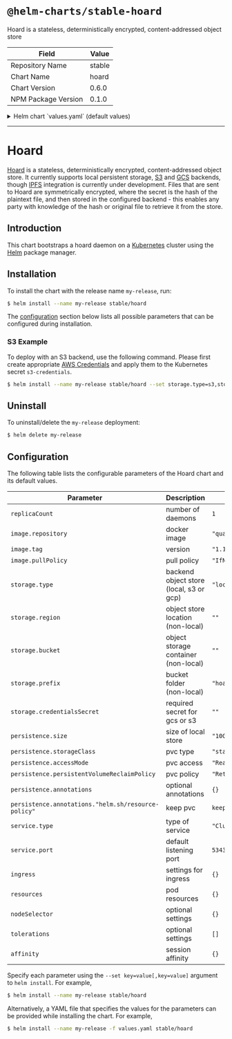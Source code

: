# `@helm-charts/stable-hoard`

Hoard is a stateless, deterministically encrypted, content-addressed object store

| Field               | Value  |
| ------------------- | ------ |
| Repository Name     | stable |
| Chart Name          | hoard  |
| Chart Version       | 0.6.0  |
| NPM Package Version | 0.1.0  |

<details>

<summary>Helm chart `values.yaml` (default values)</summary>

```yaml
replicaCount: 1

image:
  repository: quay.io/monax/hoard
  tag: 1.1.5
  pullPolicy: IfNotPresent

storage:
  type: local # s3 | gcs | local
  region: ''
  bucket: ''
  prefix: hoard
  credentialsSecret: ''

# only local
persistence:
  size: 10Gi
  storageClass: standard
  accessMode: ReadWriteOnce
  persistentVolumeReclaimPolicy: 'Retain'
  annotations:
    'helm.sh/resource-policy': keep

service:
  type: ClusterIP
  port: 53431

ingress:
  enabled: false
  annotations:
    {}
    # kubernetes.io/ingress.class: nginx
    # kubernetes.io/tls-acme: "true"
  path: /
  hosts:
    - chart-example.local
  tls: []
  #  - secretName: chart-example-tls
  #    hosts:
  #      - chart-example.local

resources:
  {}
  #  cpu: 100m
  #  memory: 128Mi
  # requests:
  #  cpu: 100m
  #  memory: 128Mi

nodeSelector: {}

tolerations: []

affinity: {}
```

</details>

---

# Hoard

[Hoard](https://github.com/monax/hoard) is a stateless, deterministically encrypted, content-addressed object store. It currently supports local persistent storage, [S3](https://aws.amazon.com/s3/) and [GCS](https://cloud.google.com/storage/) backends, though [IPFS](https://ipfs.io) integration is currently under development. Files that are sent to Hoard are symmetrically encrypted, where the secret is the hash of the plaintext file, and then stored in the configured backend - this enables any party with knowledge of the hash or original file to retrieve it from the store.

## Introduction

This chart bootstraps a hoard daemon on a [Kubernetes](http://kubernetes.io) cluster using the [Helm](https://helm.sh) package manager.

## Installation

To install the chart with the release name `my-release`, run:

```bash
$ helm install --name my-release stable/hoard
```

The [configuration](#configuration) section below lists all possible parameters that can be configured during installation.

### S3 Example

To deploy with an S3 backend, use the following command. Please first create appropriate [AWS Credentials](https://docs.aws.amazon.com/general/latest/gr/aws-security-credentials.html) and apply them to the Kubernetes secret `s3-credentials`.

```bash
$ helm install --name my-release stable/hoard --set storage.type=s3,storage.prefix="folder",storage.region="eu-central-1",storage.bucket="my-bucket",storage.credentialsSecret="s3-credentials"
```

## Uninstall

To uninstall/delete the `my-release` deployment:

```bash
$ helm delete my-release
```

## Configuration

The following table lists the configurable parameters of the Hoard chart and its default values.

| Parameter                                           | Description                             | Default                 |
| --------------------------------------------------- | --------------------------------------- | ----------------------- |
| `replicaCount`                                      | number of daemons                       | `1`                     |
| `image.repository`                                  | docker image                            | `"quay.io/monax/hoard"` |
| `image.tag`                                         | version                                 | `"1.1.5"`               |
| `image.pullPolicy`                                  | pull policy                             | `"IfNotPresent"`        |
| `storage.type`                                      | backend object store (local, s3 or gcp) | `"local"`               |
| `storage.region`                                    | object store location (non-local)       | `""`                    |
| `storage.bucket`                                    | object storage container (non-local)    | `""`                    |
| `storage.prefix`                                    | bucket folder (non-local)               | `"hoard"`               |
| `storage.credentialsSecret`                         | required secret for gcs or s3           | `""`                    |
| `persistence.size`                                  | size of local store                     | `"10Gi"`                |
| `persistence.storageClass`                          | pvc type                                | `"standard"`            |
| `persistence.accessMode`                            | pvc access                              | `"ReadWriteOnce"`       |
| `persistence.persistentVolumeReclaimPolicy`         | pvc policy                              | `"Retain"`              |
| `persistence.annotations`                           | optional annotations                    | `{}`                    |
| `persistence.annotations."helm.sh/resource-policy"` | keep pvc                                | `keep`                  |
| `service.type`                                      | type of service                         | `"ClusterIP"`           |
| `service.port`                                      | default listening port                  | `53431`                 |
| `ingress`                                           | settings for ingress                    | `{}`                    |
| `resources`                                         | pod resources                           | `{}`                    |
| `nodeSelector`                                      | optional settings                       | `{}`                    |
| `tolerations`                                       | optional settings                       | `[]`                    |
| `affinity`                                          | session affinity                        | `{}`                    |

Specify each parameter using the `--set key=value[,key=value]` argument to `helm install`. For example,

```bash
$ helm install --name my-release stable/hoard
```

Alternatively, a YAML file that specifies the values for the parameters can be provided while installing the chart. For example,

```bash
$ helm install --name my-release -f values.yaml stable/hoard
```
